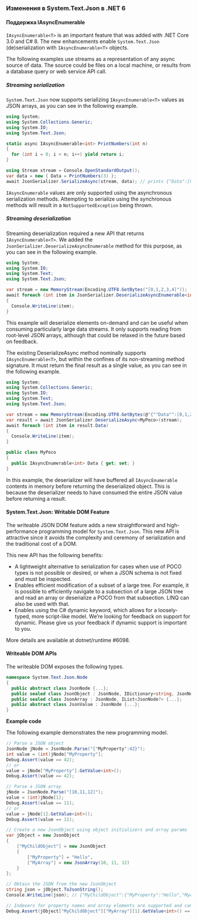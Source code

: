﻿### Изменения в System.Text.Json в .NET 6

#### Поддержка IAsyncEnumerable

`IAsyncEnumerable<T>` is an important feature that was added with .NET Core 3.0 and C# 8. The new enhancements enable `System.Text.Json` (de)serialization with `IAsyncEnumerable<T>` objects.

The following examples use streams as a representation of any async source of data. The source could be files on a local machine, or results from a database query or web service API call.

##### Streaming serialization

`System.Text.Json` now supports serializing `IAsyncEnumerable<T>` values as JSON arrays, as you can see in the following example.

```c#
using System;
using System.Collections.Generic;
using System.IO;
using System.Text.Json;

static async IAsyncEnumerable<int> PrintNumbers(int n)
{
  for (int i = 0; i < n; i++) yield return i;
}

using Stream stream = Console.OpenStandardOutput();
var data = new { Data = PrintNumbers(3) };
await JsonSerializer.SerializeAsync(stream, data); // prints {"Data":[0,1,2]}
```

`IAsyncEnumerable` values are only supported using the asynchronous serialization methods. Attempting to serialize using the synchronous methods will result in a `NotSupportedException` being thrown.

##### Streaming deserialization

Streaming deserialization required a new API that returns `IAsyncEnumerable<T>`. We added the `JsonSerializer.DeserializeAsyncEnumerable` method for this purpose, as you can see in the following example.

```c#
using System;
using System.IO;
using System.Text;
using System.Text.Json;

var stream = new MemoryStream(Encoding.UTF8.GetBytes("[0,1,2,3,4]"));
await foreach (int item in JsonSerializer.DeserializeAsyncEnumerable<int>(stream))
{
  Console.WriteLine(item);
}
```

This example will deserialize elements on-demand and can be useful when consuming particularly large data streams. It only supports reading from root-level JSON arrays, although that could be relaxed in the future based on feedback.

The existing DeserializeAsync method nominally supports `IAsyncEnumerable<T>`, but within the confines of its non-streaming method signature. It must return the final result as a single value, as you can see in the following example.

```c#
using System;
using System.Collections.Generic;
using System.IO;
using System.Text;
using System.Text.Json;

var stream = new MemoryStream(Encoding.UTF8.GetBytes(@"{""Data"":[0,1,2,3,4]}"));
var result = await JsonSerializer.DeserializeAsync<MyPoco>(stream);
await foreach (int item in result.Data)
{
  Console.WriteLine(item);
}

public class MyPoco
{
  public IAsyncEnumerable<int> Data { get; set; }
}
```

In this example, the deserializer will have buffered all `IAsyncEnumerable` contents in memory before returning the deserialized object. This is because the deserializer needs to have consumed the entire JSON value before returning a result.

#### System.Text.Json: Writable DOM Feature

The writeable JSON DOM feature adds a new straightforward and high-performance programming model for `System.Text.Json`. This new API is attractive since it avoids the complexity and ceremony of serialization and the traditional cost of a DOM.

This new API has the following benefits:

* A lightweight alternative to serialization for cases when use of POCO types is not possible or desired, or when a JSON schema is not fixed and must be inspected.
* Enables efficient modification of a subset of a large tree. For example, it is possible to efficiently navigate to a subsection of a large JSON tree and read an array or deserialize a POCO from that subsection. LINQ can also be used with that.
* Enables using the C# dynamic keyword, which allows for a loosely-typed, more script-like model.
We’re looking for feedback on support for dynamic. Please give us your feedback if dynamic support is important to you.

More details are available at dotnet/runtime #6098.

#### Writeable DOM APIs

The writeable DOM exposes the following types.

```c#
namespace System.Text.Json.Node
{
  public abstract class JsonNode {...};
  public sealed class JsonObject : JsonNode, IDictionary<string, JsonNode?> {...}
  public sealed class JsonArray : JsonNode, IList<JsonNode?> {...};
  public abstract class JsonValue : JsonNode {...};
}
```

**Example code**

The following example demonstrates the new programming model.

```c#
// Parse a JSON object
JsonNode jNode = JsonNode.Parse("{"MyProperty":42}");
int value = (int)jNode["MyProperty"];
Debug.Assert(value == 42);
// or
value = jNode["MyProperty"].GetValue<int>();
Debug.Assert(value == 42);

// Parse a JSON array
jNode = JsonNode.Parse("[10,11,12]");
value = (int)jNode[1];
Debug.Assert(value == 11);
// or
value = jNode[1].GetValue<int>();
Debug.Assert(value == 11);

// Create a new JsonObject using object initializers and array params
var jObject = new JsonObject
{
    ["MyChildObject"] = new JsonObject
    {
        ["MyProperty"] = "Hello",
        ["MyArray"] = new JsonArray(10, 11, 12)
    }
};

// Obtain the JSON from the new JsonObject
string json = jObject.ToJsonString();
Console.WriteLine(json); // {"MyChildObject":{"MyProperty":"Hello","MyArray":[10,11,12]}}

// Indexers for property names and array elements are supported and can be chained
Debug.Assert(jObject["MyChildObject"]["MyArray"][1].GetValue<int>() == 11);
```
